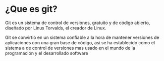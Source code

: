 # ¿Que es git?

Git es un sistema de control de versiones, gratuito y de código abierto, diseñado por Linus Torvalds, el creador de Linux.

Git se convirtió en un sistema confiable a la hora de mantener versiones de aplicaciones con una gran base de código, así  se ha establecido como el sistema a de control de versiones mas usado en el mundo de la programación y el desarrollado software